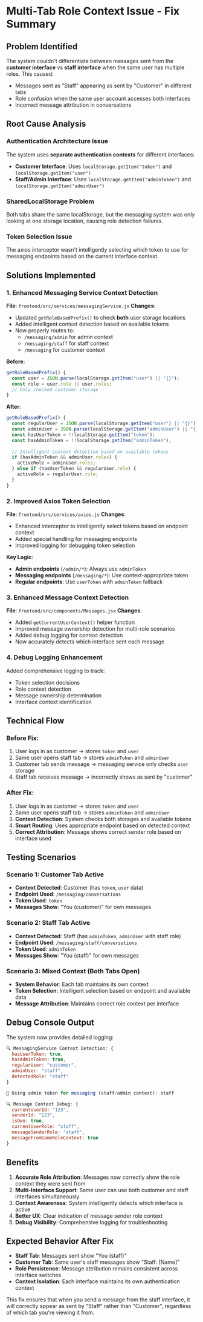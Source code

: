 # Multi-Tab Role Context Issue - Fix Summary

## Problem Identified
The system couldn't differentiate between messages sent from the **customer interface** vs **staff interface** when the same user has multiple roles. This caused:

- Messages sent as "Staff" appearing as sent by "Customer" in different tabs
- Role confusion when the same user account accesses both interfaces
- Incorrect message attribution in conversations

## Root Cause Analysis

### Authentication Architecture Issue
The system uses **separate authentication contexts** for different interfaces:
- **Customer Interface**: Uses `localStorage.getItem("token")` and `localStorage.getItem("user")`
- **Staff/Admin Interface**: Uses `localStorage.getItem("adminToken")` and `localStorage.getItem("adminUser")`

### SharedLocalStorage Problem
Both tabs share the same localStorage, but the messaging system was only looking at one storage location, causing role detection failures.

### Token Selection Issue
The axios interceptor wasn't intelligently selecting which token to use for messaging endpoints based on the current interface context.

## Solutions Implemented

### 1. Enhanced Messaging Service Context Detection
**File**: `frontend/src/services/messagingService.js`
**Changes**:
- Updated `getRoleBasedPrefix()` to check **both** user storage locations
- Added intelligent context detection based on available tokens
- Now properly routes to:
  - `/messaging/admin` for admin context
  - `/messaging/staff` for staff context  
  - `/messaging` for customer context

**Before**:
```javascript
getRoleBasedPrefix() {
  const user = JSON.parse(localStorage.getItem("user") || "{}");
  const role = user.role || user.roles;
  // Only checked customer storage
}
```

**After**:
```javascript
getRoleBasedPrefix() {
  const regularUser = JSON.parse(localStorage.getItem("user") || "{}");
  const adminUser = JSON.parse(localStorage.getItem("adminUser") || "{}");
  const hasUserToken = !!localStorage.getItem("token");
  const hasAdminToken = !!localStorage.getItem("adminToken");
  
  // Intelligent context detection based on available tokens
  if (hasAdminToken && adminUser.roles) {
    activeRole = adminUser.roles;
  } else if (hasUserToken && regularUser.role) {
    activeRole = regularUser.role;
  }
}
```

### 2. Improved Axios Token Selection
**File**: `frontend/src/services/axios.js`
**Changes**:
- Enhanced interceptor to intelligently select tokens based on endpoint context
- Added special handling for messaging endpoints
- Improved logging for debugging token selection

**Key Logic**:
- **Admin endpoints** (`/admin/*`): Always use `adminToken`
- **Messaging endpoints** (`/messaging/*`): Use context-appropriate token
- **Regular endpoints**: Use `userToken` with `adminToken` fallback

### 3. Enhanced Message Context Detection
**File**: `frontend/src/components/Messages.jsx` 
**Changes**:
- Added `getCurrentUserContext()` helper function
- Improved message ownership detection for multi-role scenarios
- Added debug logging for context detection
- Now accurately detects which interface sent each message

### 4. Debug Logging Enhancement
Added comprehensive logging to track:
- Token selection decisions
- Role context detection
- Message ownership determination
- Interface context identification

## Technical Flow

### Before Fix:
1. User logs in as customer → stores `token` and `user`
2. Same user opens staff tab → stores `adminToken` and `adminUser`
3. Customer tab sends message → messaging service only checks `user` storage
4. Staff tab receives message → incorrectly shows as sent by "customer"

### After Fix:
1. User logs in as customer → stores `token` and `user`
2. Same user opens staff tab → stores `adminToken` and `adminUser`  
3. **Context Detection**: System checks both storages and available tokens
4. **Smart Routing**: Uses appropriate endpoint based on detected context
5. **Correct Attribution**: Message shows correct sender role based on interface used

## Testing Scenarios

### Scenario 1: Customer Tab Active
- **Context Detected**: Customer (has `token`, `user` data)
- **Endpoint Used**: `/messaging/conversations`
- **Token Used**: `token`
- **Messages Show**: "You (customer)" for own messages

### Scenario 2: Staff Tab Active  
- **Context Detected**: Staff (has `adminToken`, `adminUser` with staff role)
- **Endpoint Used**: `/messaging/staff/conversations`
- **Token Used**: `adminToken`
- **Messages Show**: "You (staff)" for own messages

### Scenario 3: Mixed Context (Both Tabs Open)
- **System Behavior**: Each tab maintains its own context
- **Token Selection**: Intelligent selection based on endpoint and available data
- **Message Attribution**: Maintains correct role context per interface

## Debug Console Output
The system now provides detailed logging:

```javascript
🔍 MessagingService Context Detection: {
  hasUserToken: true,
  hasAdminToken: true,
  regularUser: "customer",
  adminUser: "staff", 
  detectedRole: "staff"
}

🔑 Using admin token for messaging (staff/admin context): staff

🔍 Message Context Debug: {
  currentUserId: "123",
  senderId: "123",
  isOwn: true,
  currentUserRole: "staff",
  messageSenderRole: "staff",
  messageFromSameRoleContext: true
}
```

## Benefits

1. **Accurate Role Attribution**: Messages now correctly show the role context they were sent from
2. **Multi-Interface Support**: Same user can use both customer and staff interfaces simultaneously
3. **Context Awareness**: System intelligently detects which interface is active
4. **Better UX**: Clear indication of message sender role context
5. **Debug Visibility**: Comprehensive logging for troubleshooting

## Expected Behavior After Fix

- **Staff Tab**: Messages sent show "You (staff)" 
- **Customer Tab**: Same user's staff messages show "Staff: [Name]"
- **Role Persistence**: Message attribution remains consistent across interface switches
- **Context Isolation**: Each interface maintains its own authentication context

This fix ensures that when you send a message from the staff interface, it will correctly appear as sent by "Staff" rather than "Customer", regardless of which tab you're viewing it from.
